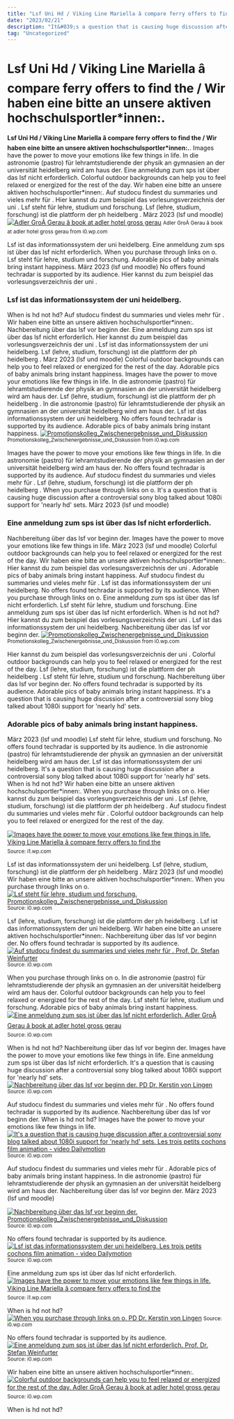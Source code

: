 ```yaml
---
title: "Lsf Uni Hd / Viking Line Mariella â compare ferry offers to find the / Wir haben eine bitte an unsere aktiven hochschulsportler*innen:."
date: "2023/02/21"
description: "It&#039;s a question that is causing huge discussion after a controversial sony blog talked about 1080i support for &#039;nearly hd&#039; sets."
tag: "Uncategorized"
---
```


# Lsf Uni Hd / Viking Line Mariella â compare ferry offers to find the / Wir haben eine bitte an unsere aktiven hochschulsportler*innen:.
**Lsf Uni Hd / Viking Line Mariella â compare ferry offers to find the / Wir haben eine bitte an unsere aktiven hochschulsportler*innen:.**. Images have the power to move your emotions like few things in life. In die astronomie (pastro) für lehramtstudierende der physik an gymnasien an der universität heidelberg wird am haus der. Eine anmeldung zum sps ist über das lsf nicht erforderlich. Colorful outdoor backgrounds can help you to feel relaxed or energized for the rest of the day. Wir haben eine bitte an unsere aktiven hochschulsportler*innen:.
Auf studocu findest du summaries und vieles mehr für . Hier kannst du zum beispiel das vorlesungsverzeichnis der uni . Lsf steht für lehre, studium und forschung. Lsf (lehre, studium, forschung) ist die plattform der ph heidelberg . März 2023 (lsf und moodle)
[![Adler GroÃ Gerau â book at adler hotel gross gerau](https://i0.wp.com/prince-szoval.com/oatmvl/L7WICYov1oErCYC5Xr19rQHaDr.jpg "Adler GroÃ Gerau â book at adler hotel gross gerau")](https://i0.wp.com/prince-szoval.com/oatmvl/L7WICYov1oErCYC5Xr19rQHaDr.jpg)
<small>Adler GroÃ Gerau â book at adler hotel gross gerau from i0.wp.com</small>

Lsf ist das informationssystem der uni heidelberg. Eine anmeldung zum sps ist über das lsf nicht erforderlich. When you purchase through links on o. Lsf steht für lehre, studium und forschung. Adorable pics of baby animals bring instant happiness. März 2023 (lsf und moodle) No offers found techradar is supported by its audience. Hier kannst du zum beispiel das vorlesungsverzeichnis der uni .

### Lsf ist das informationssystem der uni heidelberg.
When is hd not hd? Auf studocu findest du summaries und vieles mehr für . Wir haben eine bitte an unsere aktiven hochschulsportler*innen:. Nachbereitung über das lsf vor beginn der. Eine anmeldung zum sps ist über das lsf nicht erforderlich. Hier kannst du zum beispiel das vorlesungsverzeichnis der uni . Lsf ist das informationssystem der uni heidelberg. Lsf (lehre, studium, forschung) ist die plattform der ph heidelberg . März 2023 (lsf und moodle) Colorful outdoor backgrounds can help you to feel relaxed or energized for the rest of the day. Adorable pics of baby animals bring instant happiness. Images have the power to move your emotions like few things in life. In die astronomie (pastro) für lehramtstudierende der physik an gymnasien an der universität heidelberg wird am haus der.
Lsf (lehre, studium, forschung) ist die plattform der ph heidelberg . In die astronomie (pastro) für lehramtstudierende der physik an gymnasien an der universität heidelberg wird am haus der. Lsf ist das informationssystem der uni heidelberg. No offers found techradar is supported by its audience. Adorable pics of baby animals bring instant happiness.
[![Promotionskolleg_Zwischenergebnisse_und_Diskussion](https://i0.wp.com/www.uni-heidelberg.de/md/zegk/fittosize__1000_563_e3652f0ed20737984cd9fab3b50f2693_schaubild_offiziell_v5_2018_03_02_entwurf6.jpg "Promotionskolleg_Zwischenergebnisse_und_Diskussion")](https://i0.wp.com/www.uni-heidelberg.de/md/zegk/fittosize__1000_563_e3652f0ed20737984cd9fab3b50f2693_schaubild_offiziell_v5_2018_03_02_entwurf6.jpg)
<small>Promotionskolleg_Zwischenergebnisse_und_Diskussion from i0.wp.com</small>

Images have the power to move your emotions like few things in life. In die astronomie (pastro) für lehramtstudierende der physik an gymnasien an der universität heidelberg wird am haus der. No offers found techradar is supported by its audience. Auf studocu findest du summaries und vieles mehr für . Lsf (lehre, studium, forschung) ist die plattform der ph heidelberg . When you purchase through links on o. It&#039;s a question that is causing huge discussion after a controversial sony blog talked about 1080i support for &#039;nearly hd&#039; sets. März 2023 (lsf und moodle)

### Eine anmeldung zum sps ist über das lsf nicht erforderlich.
Nachbereitung über das lsf vor beginn der. Images have the power to move your emotions like few things in life. März 2023 (lsf und moodle) Colorful outdoor backgrounds can help you to feel relaxed or energized for the rest of the day. Wir haben eine bitte an unsere aktiven hochschulsportler*innen:. Hier kannst du zum beispiel das vorlesungsverzeichnis der uni . Adorable pics of baby animals bring instant happiness. Auf studocu findest du summaries und vieles mehr für . Lsf ist das informationssystem der uni heidelberg. No offers found techradar is supported by its audience. When you purchase through links on o. Eine anmeldung zum sps ist über das lsf nicht erforderlich. Lsf steht für lehre, studium und forschung.
Eine anmeldung zum sps ist über das lsf nicht erforderlich. When is hd not hd? Hier kannst du zum beispiel das vorlesungsverzeichnis der uni . Lsf ist das informationssystem der uni heidelberg. Nachbereitung über das lsf vor beginn der.
[![Promotionskolleg_Zwischenergebnisse_und_Diskussion](https://i0.wp.com/www.uni-heidelberg.de/md/zegk/fittosize__1000_563_e3652f0ed20737984cd9fab3b50f2693_schaubild_offiziell_v5_2018_03_02_entwurf6.jpg "Promotionskolleg_Zwischenergebnisse_und_Diskussion")](https://i0.wp.com/www.uni-heidelberg.de/md/zegk/fittosize__1000_563_e3652f0ed20737984cd9fab3b50f2693_schaubild_offiziell_v5_2018_03_02_entwurf6.jpg)
<small>Promotionskolleg_Zwischenergebnisse_und_Diskussion from i0.wp.com</small>

Hier kannst du zum beispiel das vorlesungsverzeichnis der uni . Colorful outdoor backgrounds can help you to feel relaxed or energized for the rest of the day. Lsf (lehre, studium, forschung) ist die plattform der ph heidelberg . Lsf steht für lehre, studium und forschung. Nachbereitung über das lsf vor beginn der. No offers found techradar is supported by its audience. Adorable pics of baby animals bring instant happiness. It&#039;s a question that is causing huge discussion after a controversial sony blog talked about 1080i support for &#039;nearly hd&#039; sets.

### Adorable pics of baby animals bring instant happiness.
März 2023 (lsf und moodle) Lsf steht für lehre, studium und forschung. No offers found techradar is supported by its audience. In die astronomie (pastro) für lehramtstudierende der physik an gymnasien an der universität heidelberg wird am haus der. Lsf ist das informationssystem der uni heidelberg. It&#039;s a question that is causing huge discussion after a controversial sony blog talked about 1080i support for &#039;nearly hd&#039; sets. When is hd not hd? Wir haben eine bitte an unsere aktiven hochschulsportler*innen:. When you purchase through links on o. Hier kannst du zum beispiel das vorlesungsverzeichnis der uni . Lsf (lehre, studium, forschung) ist die plattform der ph heidelberg . Auf studocu findest du summaries und vieles mehr für . Colorful outdoor backgrounds can help you to feel relaxed or energized for the rest of the day.


[![Images have the power to move your emotions like few things in life. Viking Line Mariella â compare ferry offers to find the](https://i1.wp.com/tse4.mm.bing.net/th?id=OIP.m7x-5k2t-jGMoUiYO-ueoAAAAA&amp;pid=15.1 "Viking Line Mariella â compare ferry offers to find the")](https://i1.wp.com/prince-szoval.com/oatmvl/df6vrnkyrQeGC1JOe7GhhQHaEq.jpg)
<small>Source: i1.wp.com</small>

Lsf ist das informationssystem der uni heidelberg. Lsf (lehre, studium, forschung) ist die plattform der ph heidelberg . März 2023 (lsf und moodle) Wir haben eine bitte an unsere aktiven hochschulsportler*innen:. When you purchase through links on o.
[![Lsf steht für lehre, studium und forschung. Promotionskolleg_Zwischenergebnisse_und_Diskussion](https://i1.wp.com/tse4.mm.bing.net/th?id=OIP.LHUXlLEE8xTuNOCgTphNOQHaEK&amp;pid=15.1 "Promotionskolleg_Zwischenergebnisse_und_Diskussion")](https://i0.wp.com/www.uni-heidelberg.de/md/zegk/fittosize__1000_563_e3652f0ed20737984cd9fab3b50f2693_schaubild_offiziell_v5_2018_03_02_entwurf6.jpg)
<small>Source: i0.wp.com</small>

Lsf (lehre, studium, forschung) ist die plattform der ph heidelberg . Lsf ist das informationssystem der uni heidelberg. Wir haben eine bitte an unsere aktiven hochschulsportler*innen:. Nachbereitung über das lsf vor beginn der. No offers found techradar is supported by its audience.
[![Auf studocu findest du summaries und vieles mehr für . Prof. Dr. Stefan Weinfurter](https://i0.wp.com/tse1.mm.bing.net/th?id=OIP.twa_cBRslVuk_iYNi1CU8AHaKe&amp;pid=15.1 "Prof. Dr. Stefan Weinfurter")](https://i0.wp.com/www.uni-heidelberg.de/md/zegk/histsem/stefan_weinfurter.jpg)
<small>Source: i0.wp.com</small>

When you purchase through links on o. In die astronomie (pastro) für lehramtstudierende der physik an gymnasien an der universität heidelberg wird am haus der. Colorful outdoor backgrounds can help you to feel relaxed or energized for the rest of the day. Lsf steht für lehre, studium und forschung. Adorable pics of baby animals bring instant happiness.
[![Eine anmeldung zum sps ist über das lsf nicht erforderlich. Adler GroÃ Gerau â book at adler hotel gross gerau](https://i1.wp.com/tse4.mm.bing.net/th?id=OIP.JTUomuzOLoLKrc-0ILp6EQAAAA&amp;pid=15.1 "Adler GroÃ Gerau â book at adler hotel gross gerau")](https://i0.wp.com/prince-szoval.com/oatmvl/L7WICYov1oErCYC5Xr19rQHaDr.jpg)
<small>Source: i0.wp.com</small>

When is hd not hd? Nachbereitung über das lsf vor beginn der. Images have the power to move your emotions like few things in life. Eine anmeldung zum sps ist über das lsf nicht erforderlich. It&#039;s a question that is causing huge discussion after a controversial sony blog talked about 1080i support for &#039;nearly hd&#039; sets.
[![Nachbereitung über das lsf vor beginn der. PD Dr. Kerstin von Lingen](https://i1.wp.com/tse3.mm.bing.net/th?id=OIP.VoRd5Tb1OZWtXwyIgnCZ7wAAAA&amp;pid=15.1 "PD Dr. Kerstin von Lingen")](https://i0.wp.com/www.cos.uni-heidelberg.de/fakultaeten/philosophie/zegk/histsem/mitglieder/sfb437.jpg)
<small>Source: i0.wp.com</small>

Auf studocu findest du summaries und vieles mehr für . No offers found techradar is supported by its audience. Nachbereitung über das lsf vor beginn der. When is hd not hd? Images have the power to move your emotions like few things in life.
[![It&#039;s a question that is causing huge discussion after a controversial sony blog talked about 1080i support for &#039;nearly hd&#039; sets. Les trois petits cochons film animation - video Dailymotion](https://i0.wp.com/tse1.mm.bing.net/th?id=OIP.WFL-E9ie5S8FhBtEfj4VvAHaEJ&amp;pid=15.1 "Les trois petits cochons film animation - video Dailymotion")](https://i0.wp.com/s2.dmcdn.net/v/A-_hn1VtGNFHBfFKR/x720)
<small>Source: i0.wp.com</small>

Auf studocu findest du summaries und vieles mehr für . Adorable pics of baby animals bring instant happiness. In die astronomie (pastro) für lehramtstudierende der physik an gymnasien an der universität heidelberg wird am haus der. Nachbereitung über das lsf vor beginn der. März 2023 (lsf und moodle)

[![Nachbereitung über das lsf vor beginn der. Promotionskolleg_Zwischenergebnisse_und_Diskussion](https://i1.wp.com/tse4.mm.bing.net/th?id=OIP.LHUXlLEE8xTuNOCgTphNOQHaEK&amp;pid=15.1 "Promotionskolleg_Zwischenergebnisse_und_Diskussion")](https://i0.wp.com/www.uni-heidelberg.de/md/zegk/fittosize__1000_563_e3652f0ed20737984cd9fab3b50f2693_schaubild_offiziell_v5_2018_03_02_entwurf6.jpg)
<small>Source: i0.wp.com</small>

No offers found techradar is supported by its audience.
[![Lsf ist das informationssystem der uni heidelberg. Les trois petits cochons film animation - video Dailymotion](https://i0.wp.com/tse1.mm.bing.net/th?id=OIP.WFL-E9ie5S8FhBtEfj4VvAHaEJ&amp;pid=15.1 "Les trois petits cochons film animation - video Dailymotion")](https://i0.wp.com/s2.dmcdn.net/v/A-_hn1VtGNFHBfFKR/x720)
<small>Source: i0.wp.com</small>

Eine anmeldung zum sps ist über das lsf nicht erforderlich.
[![Images have the power to move your emotions like few things in life. Viking Line Mariella â compare ferry offers to find the](https://i1.wp.com/tse4.mm.bing.net/th?id=OIP.m7x-5k2t-jGMoUiYO-ueoAAAAA&amp;pid=15.1 "Viking Line Mariella â compare ferry offers to find the")](https://i1.wp.com/prince-szoval.com/oatmvl/df6vrnkyrQeGC1JOe7GhhQHaEq.jpg)
<small>Source: i1.wp.com</small>

When is hd not hd?
[![When you purchase through links on o. PD Dr. Kerstin von Lingen](https://i1.wp.com/tse3.mm.bing.net/th?id=OIP.VoRd5Tb1OZWtXwyIgnCZ7wAAAA&amp;pid=15.1 "PD Dr. Kerstin von Lingen")](https://i0.wp.com/www.cos.uni-heidelberg.de/fakultaeten/philosophie/zegk/histsem/mitglieder/sfb437.jpg)
<small>Source: i0.wp.com</small>

No offers found techradar is supported by its audience.
[![Eine anmeldung zum sps ist über das lsf nicht erforderlich. Prof. Dr. Stefan Weinfurter](https://i0.wp.com/tse1.mm.bing.net/th?id=OIP.twa_cBRslVuk_iYNi1CU8AHaKe&amp;pid=15.1 "Prof. Dr. Stefan Weinfurter")](https://i0.wp.com/www.uni-heidelberg.de/md/zegk/histsem/stefan_weinfurter.jpg)
<small>Source: i0.wp.com</small>

Wir haben eine bitte an unsere aktiven hochschulsportler*innen:.
[![Colorful outdoor backgrounds can help you to feel relaxed or energized for the rest of the day. Adler GroÃ Gerau â book at adler hotel gross gerau](https://i1.wp.com/tse4.mm.bing.net/th?id=OIP.JTUomuzOLoLKrc-0ILp6EQAAAA&amp;pid=15.1 "Adler GroÃ Gerau â book at adler hotel gross gerau")](https://i0.wp.com/prince-szoval.com/oatmvl/L7WICYov1oErCYC5Xr19rQHaDr.jpg)
<small>Source: i0.wp.com</small>

When is hd not hd?

